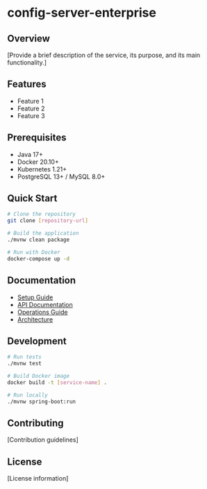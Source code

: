 # config-server-enterprise

## Overview
[Provide a brief description of the service, its purpose, and its main functionality.]

## Features
- Feature 1
- Feature 2
- Feature 3

## Prerequisites
- Java 17+
- Docker 20.10+
- Kubernetes 1.21+
- PostgreSQL 13+ / MySQL 8.0+

## Quick Start
```bash
# Clone the repository
git clone [repository-url]

# Build the application
./mvnw clean package

# Run with Docker
docker-compose up -d
```

## Documentation
- [Setup Guide](docs/setup/README.md)
- [API Documentation](docs/api/README.md)
- [Operations Guide](docs/operations/README.md)
- [Architecture](docs/architecture/README.md)

## Development
```bash
# Run tests
./mvnw test

# Build Docker image
docker build -t [service-name] .

# Run locally
./mvnw spring-boot:run
```

## Contributing
[Contribution guidelines]

## License
[License information]
